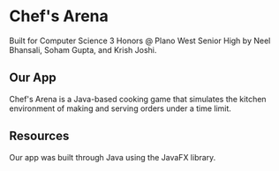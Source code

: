 # Chef's Arena

Built for Computer Science 3 Honors @ Plano West Senior High by Neel Bhansali, Soham Gupta, and Krish Joshi.

## Our App

Chef's Arena is a Java-based cooking game that simulates the kitchen environment of making and serving orders under a time limit.

## Resources

Our app was built through Java using the JavaFX library.
